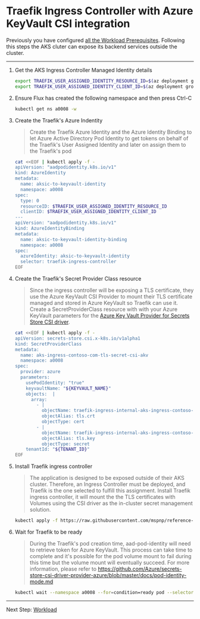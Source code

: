 # Traefik Ingress Controller with Azure KeyVault CSI integration

Previously you have configured [all the Workload Prerequisites](./06-workload-prerequisites). Following this steps the AKS
cluter can expose its backend services outside the cluster.

---

1. Get the AKS Ingress Controller Managed Identity details

   ```bash
   export TRAEFIK_USER_ASSIGNED_IDENTITY_RESOURCE_ID=$(az deployment group show --resource-group rg-bu0001a0008 -n cluster-stamp --query properties.outputs.aksIngressControllerUserManageIdentityResourceId.value -o tsv)
   export TRAEFIK_USER_ASSIGNED_IDENTITY_CLIENT_ID=$(az deployment group show --resource-group rg-bu0001a0008 -n cluster-stamp --query properties.outputs.aksIngressControllerUserManageIdentityClientId.value -o tsv)
   ```
1. Ensure Flux has created the following namespace and then press Ctrl-C

   ```bash
   kubectl get ns a0008 -w
   ```

1. Create the Traefik's Azure Indentity
   > Create the Traefik Azure Identity and the Azure Identity Binding to let
   > Azure Active Directory Pod Identity to get tokens on behalf of the Traefik's User Assigned
   > Identity and later on assign them to the Traefik's pod

   ```bash
   cat <<EOF | kubectl apply -f -
   apiVersion: "aadpodidentity.k8s.io/v1"
   kind: AzureIdentity
   metadata:
     name: aksic-to-keyvault-identity
     namespace: a0008
   spec:
     type: 0
     resourceID: $TRAEFIK_USER_ASSIGNED_IDENTITY_RESOURCE_ID
     clientID: $TRAEFIK_USER_ASSIGNED_IDENTITY_CLIENT_ID
   ---
   apiVersion: "aadpodidentity.k8s.io/v1"
   kind: AzureIdentityBinding
   metadata:
     name: aksic-to-keyvault-identity-binding
     namespace: a0008
   spec:
     azureIdentity: aksic-to-keyvault-identity
     selector: traefik-ingress-controller
   EOF
   ```

1. Create the Traefik's Secret Provider Class resource

   > Since the ingress controller will be exposing a TLS certificate, they use the Azure KeyVault CSI Provider to mount their TLS certificate managed and stored in Azure KeyVault so Traefik can use it.
   > Create a SecretProviderClass resource with with your Azure KeyVault parameters
   > for the [Azure Key Vault Provider for Secrets Store CSI driver](https://github.com/Azure/secrets-store-csi-driver-provider-azure).

   ```bash
   cat <<EOF | kubectl apply -f -
   apiVersion: secrets-store.csi.x-k8s.io/v1alpha1
   kind: SecretProviderClass
   metadata:
     name: aks-ingress-contoso-com-tls-secret-csi-akv
     namespace: a0008
   spec:
     provider: azure
     parameters:
       usePodIdentity: "true"
       keyvaultName: "${KEYVAULT_NAME}"
       objects:  |
         array:
           - |
             objectName: traefik-ingress-internal-aks-ingress-contoso-com-tls
             objectAlias: tls.crt
             objectType: cert
           - |
             objectName: traefik-ingress-internal-aks-ingress-contoso-com-tls
             objectAlias: tls.key
             objectType: secret
       tenantId: "${TENANT_ID}"
   EOF
   ```

1. Install Traefik ingress controller

   > The application is designed to be exposed outside of their AKS cluster. Therefore, an Ingress Controller must be deployed, and Traefik is the one selected to fulfill this assignment.
   > Install Traefik ingress controller, it will mount the the TLS certificates  with Volumes using the CSI driver as the in-cluster secret management solution.

   ```bash
   kubectl apply -f https://raw.githubusercontent.com/mspnp/reference-architectures/master/aks/workload/traefik.yaml
   ```

1. Wait for Traefik to be ready

   > During the Traefik's pod creation time, aad-pod-identity will need to retrieve token for Azure KeyVault. This process can take time to complete and it's possible for the pod volume mount to fail during this time but the volume mount will eventually succeed. For more information, please refer to https://github.com/Azure/secrets-store-csi-driver-provider-azure/blob/master/docs/pod-identity-mode.md

   ```bash
   kubectl wait --namespace a0008 --for=condition=ready pod --selector=app.kubernetes.io/name=traefik-ingress-ilb --timeout=90s
   ```

---
Next Step: [Workload](./08-workload.md)
